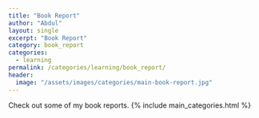 ```yaml
---
title: "Book Report"
author: "Abdul"
layout: single
excerpt: "Book Report"
category: book_report
categories:
  - learning
permalink: /categories/learning/book_report/
header:
  image: "/assets/images/categories/main-book-report.jpg"
---
```

Check out some of my book reports.
{% include main_categories.html %}
